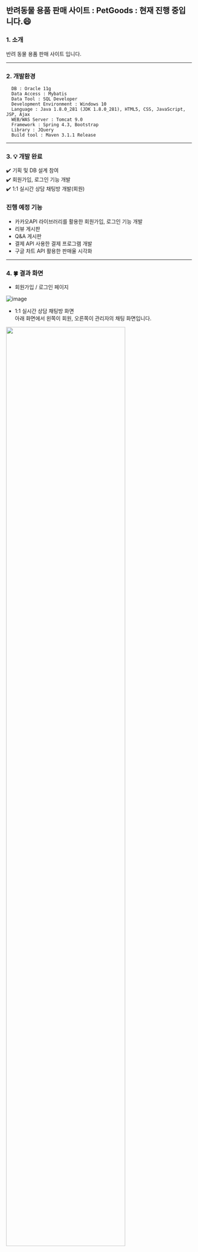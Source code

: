 ## 반려동물 용품 판매 사이트 : PetGoods : 현재 진행 중입니다.:smile:

### 1. 소개
<p>반려 동물 용품 판매 사이트 입니다.</p>

<hr/>

### 2. 개발환경
```
  DB : Oracle 11g
  Data Access : Mybatis
  Data Tool : SQL Developer
  Development Environment : Windows 10
  Language : Java 1.8.0_281 (JDK 1.8.0_281), HTML5, CSS, JavaScript, JSP, Ajax
  WEB/WAS Server : Tomcat 9.0
  Framework : Spring 4.3, Bootstrap
  Library : JQuery
  Build tool : Maven 3.1.1 Release
```
<hr/>

### 3. :bulb: 개발 완료 
:heavy_check_mark: 기획 및 DB 설계 참여<br>
:heavy_check_mark: 회원가입, 로그인 기능 개발<br>
:heavy_check_mark: 1:1 실시간 상담 채팅방 개발(회원)<br>
### 진행 예정 기능
* 카카오API 라이브러리를 활용한 회원가입, 로그인 기능 개발
* 리뷰 게시판
* Q&A 게시판
* 결제 API 사용한 결제 프로그램 개발
* 구글 차트 API 활용한 판매율 시각화
<hr/>
 
### 4. :four_leaf_clover: 결과 화면
* 회원가입 / 로그인 페이지

![image](https://user-images.githubusercontent.com/40787456/129844789-e9f284bd-02e1-4f45-8400-56e16d7c6cb7.png)

* 1:1 실시간 상담 채팅방 화면<br>
아래 화면에서 왼쪽이 회원, 오른쪽이 관리자의 채팅 화면입니다.

<img width="80%" src="https://user-images.githubusercontent.com/40787456/129847959-0c63f8b8-9b40-4012-ad27-b1d71da0fb82.gif"/>

